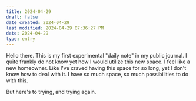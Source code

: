 ```yaml
---
title: 2024-04-29
draft: false
date created: 2024-04-29
last modified: 2024-04-29 07:36:27 PM
date: 2024-04-29
type: entry
---
```


Hello there. This is my first experimental "daily note" in my public journal. I quite frankly do not know yet how I would utilize this new space. I feel like a new homeowner. Like I've craved having this space for so long, yet I don't know how to deal with it. I have so much space, so much possibilities to do with this.

But here's to trying, and trying again.